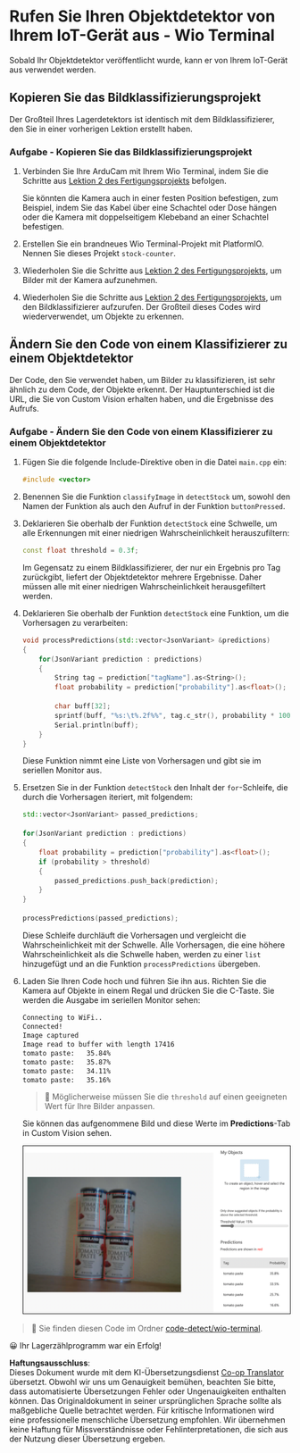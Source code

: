 <!--
CO_OP_TRANSLATOR_METADATA:
{
  "original_hash": "4cf1421420a6fab9ab4f2c391bd523b7",
  "translation_date": "2025-08-25T20:48:43+00:00",
  "source_file": "5-retail/lessons/2-check-stock-device/wio-terminal-object-detector.md",
  "language_code": "de"
}
-->
# Rufen Sie Ihren Objektdetektor von Ihrem IoT-Gerät aus - Wio Terminal

Sobald Ihr Objektdetektor veröffentlicht wurde, kann er von Ihrem IoT-Gerät aus verwendet werden.

## Kopieren Sie das Bildklassifizierungsprojekt

Der Großteil Ihres Lagerdetektors ist identisch mit dem Bildklassifizierer, den Sie in einer vorherigen Lektion erstellt haben.

### Aufgabe - Kopieren Sie das Bildklassifizierungsprojekt

1. Verbinden Sie Ihre ArduCam mit Ihrem Wio Terminal, indem Sie die Schritte aus [Lektion 2 des Fertigungsprojekts](../../../4-manufacturing/lessons/2-check-fruit-from-device/wio-terminal-camera.md#task---connect-the-camera) befolgen.

    Sie könnten die Kamera auch in einer festen Position befestigen, zum Beispiel, indem Sie das Kabel über eine Schachtel oder Dose hängen oder die Kamera mit doppelseitigem Klebeband an einer Schachtel befestigen.

1. Erstellen Sie ein brandneues Wio Terminal-Projekt mit PlatformIO. Nennen Sie dieses Projekt `stock-counter`.

1. Wiederholen Sie die Schritte aus [Lektion 2 des Fertigungsprojekts](../../../4-manufacturing/lessons/2-check-fruit-from-device/README.md#task---capture-an-image-using-an-iot-device), um Bilder mit der Kamera aufzunehmen.

1. Wiederholen Sie die Schritte aus [Lektion 2 des Fertigungsprojekts](../../../4-manufacturing/lessons/2-check-fruit-from-device/README.md#task---classify-images-from-your-iot-device), um den Bildklassifizierer aufzurufen. Der Großteil dieses Codes wird wiederverwendet, um Objekte zu erkennen.

## Ändern Sie den Code von einem Klassifizierer zu einem Objektdetektor

Der Code, den Sie verwendet haben, um Bilder zu klassifizieren, ist sehr ähnlich zu dem Code, der Objekte erkennt. Der Hauptunterschied ist die URL, die Sie von Custom Vision erhalten haben, und die Ergebnisse des Aufrufs.

### Aufgabe - Ändern Sie den Code von einem Klassifizierer zu einem Objektdetektor

1. Fügen Sie die folgende Include-Direktive oben in die Datei `main.cpp` ein:

    ```cpp
    #include <vector>
    ```

1. Benennen Sie die Funktion `classifyImage` in `detectStock` um, sowohl den Namen der Funktion als auch den Aufruf in der Funktion `buttonPressed`.

1. Deklarieren Sie oberhalb der Funktion `detectStock` eine Schwelle, um alle Erkennungen mit einer niedrigen Wahrscheinlichkeit herauszufiltern:

    ```cpp
    const float threshold = 0.3f;
    ```

    Im Gegensatz zu einem Bildklassifizierer, der nur ein Ergebnis pro Tag zurückgibt, liefert der Objektdetektor mehrere Ergebnisse. Daher müssen alle mit einer niedrigen Wahrscheinlichkeit herausgefiltert werden.

1. Deklarieren Sie oberhalb der Funktion `detectStock` eine Funktion, um die Vorhersagen zu verarbeiten:

    ```cpp
    void processPredictions(std::vector<JsonVariant> &predictions)
    {
        for(JsonVariant prediction : predictions)
        {
            String tag = prediction["tagName"].as<String>();
            float probability = prediction["probability"].as<float>();
    
            char buff[32];
            sprintf(buff, "%s:\t%.2f%%", tag.c_str(), probability * 100.0);
            Serial.println(buff);
        }
    }
    ```

    Diese Funktion nimmt eine Liste von Vorhersagen und gibt sie im seriellen Monitor aus.

1. Ersetzen Sie in der Funktion `detectStock` den Inhalt der `for`-Schleife, die durch die Vorhersagen iteriert, mit folgendem:

    ```cpp
    std::vector<JsonVariant> passed_predictions;

    for(JsonVariant prediction : predictions) 
    {
        float probability = prediction["probability"].as<float>();
        if (probability > threshold)
        {
            passed_predictions.push_back(prediction);
        }
    }

    processPredictions(passed_predictions);
    ```

    Diese Schleife durchläuft die Vorhersagen und vergleicht die Wahrscheinlichkeit mit der Schwelle. Alle Vorhersagen, die eine höhere Wahrscheinlichkeit als die Schwelle haben, werden zu einer `list` hinzugefügt und an die Funktion `processPredictions` übergeben.

1. Laden Sie Ihren Code hoch und führen Sie ihn aus. Richten Sie die Kamera auf Objekte in einem Regal und drücken Sie die C-Taste. Sie werden die Ausgabe im seriellen Monitor sehen:

    ```output
    Connecting to WiFi..
    Connected!
    Image captured
    Image read to buffer with length 17416
    tomato paste:   35.84%
    tomato paste:   35.87%
    tomato paste:   34.11%
    tomato paste:   35.16%
    ```

    > 💁 Möglicherweise müssen Sie die `threshold` auf einen geeigneten Wert für Ihre Bilder anpassen.

    Sie können das aufgenommene Bild und diese Werte im **Predictions**-Tab in Custom Vision sehen.

    ![4 Dosen Tomatenmark auf einem Regal mit Vorhersagen für die 4 Erkennungen von 35,8 %, 33,5 %, 25,7 % und 16,6 %](../../../../../translated_images/custom-vision-stock-prediction.942266ab1bcca3410ecdf23643b9f5f570cfab2345235074e24c51f285777613.de.png)

> 💁 Sie finden diesen Code im Ordner [code-detect/wio-terminal](../../../../../5-retail/lessons/2-check-stock-device/code-detect/wio-terminal).

😀 Ihr Lagerzählprogramm war ein Erfolg!

**Haftungsausschluss**:  
Dieses Dokument wurde mit dem KI-Übersetzungsdienst [Co-op Translator](https://github.com/Azure/co-op-translator) übersetzt. Obwohl wir uns um Genauigkeit bemühen, beachten Sie bitte, dass automatisierte Übersetzungen Fehler oder Ungenauigkeiten enthalten können. Das Originaldokument in seiner ursprünglichen Sprache sollte als maßgebliche Quelle betrachtet werden. Für kritische Informationen wird eine professionelle menschliche Übersetzung empfohlen. Wir übernehmen keine Haftung für Missverständnisse oder Fehlinterpretationen, die sich aus der Nutzung dieser Übersetzung ergeben.